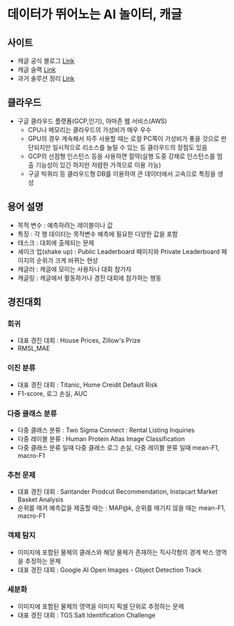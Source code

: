 # 데이터가 뛰어노는 AI 놀이터, 캐글 
## 사이트
- 캐글 공식 블로그 [Link](https://medium.com/kaggle-blog)
- 캐글 슬랙 [Link](https://kagglenoobs.slack.com/)
- 과거 솔루션 정리 [Link](https://www.kaggle.com/sudalairajkumar/winning-solutions-of-kaggle-competitions)

## 클라우드
- 구글 클라우드 플랫폼(GCP,인기), 아마존 웹 서비스(AWS)
  * CPU나 메모리는 클라우드의 가성비가 매우 우수
  * GPU의 경우 계속해서 자주 사용할 때는 로컬 PC쪽이 가성비가 좋을 것으로 판단되지만 일시적으로 리소스를 늘릴 수 있는 등 클라우드의 장점도 있음
  * GCP의 선점형 인스턴스 등을 사용하면 절약(실행 도중 강제로 인스턴스를 멈출 기능성이 있긴 하지만 저렴한 가격으로 이용 가능)
  * 구글 빅쿼리 등 클라우드형 DB를 이용하여 큰 데이터에서 고속으로 특징을 생성

## 용어 설명
- 목적 변수 : 예측하려는 레이블이나 값 
- 특징 : 각 행 데이터는 목적변수 예측에 필요한 다양한 값을 포함 
- 태스크 : 대회에 출제되는 문제
- 셰이크 업(shake up) : Public Leaderboard 페이지와 Private Leaderboard 페이지의 순위가 크게 바뀌는 현상 
- 캐글러 : 캐글에 모이는 사용자나 대회 참가자
- 캐글링 : 캐글에서 활동하거나 경진 대회에 참가하는 행동

## 경진대회
### 회귀
- 대표 경진 대회 : House Prices, Zillow's Prize
- RMSL,MAE

### 이진 분류
- 대표 경진 대회 : Titanic, Home Creidit Default Risk
- F1-score, 로그 손실, AUC

### 다중 클래스 분류
- 다중 클래스 분류 : Two Sigma Connect : Rental Listing Inquiries
- 다중 레이블 분류 : Human Protein Atlas Image Classification
- 다중 클래스 분류 일때 다중 클래스 로그 손실, 다중 레이블 분류 일때 mean-F1, macro-F1

### 추천 문제
-  대표 경진 대회 : Santander Prodcut Recommendation, Instacart Market Basket Analysis
- 순위를 매겨 예측값을 제출할 때는 : MAP@k, 순위를 매기지 않을 때는 mean-F1, macro-F1

### 객체 탐지
- 이미지에 포함된 물체의 클래스와 해당 물체가 존재하는 직사각형의 경계 박스 영역을 추정하는 문제 
- 대표 경진 대회 : Google AI Open Images - Object Detection Track

### 세분화
- 이미지에 포함된 물체의 영역을 이미지 픽셀 단위로 추정하는 문제
- 대표 경진 대회 : TGS Salt Identification Challenge
